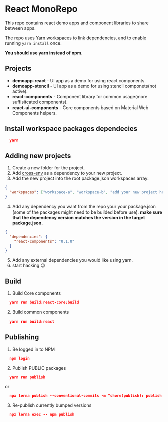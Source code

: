 # React MonoRepo

This repo contains react demo apps and component libraries to share between apps.

The repo uses [Yarn workspaces](https://classic.yarnpkg.com/en/docs/workspaces/) to link dependencies, and to enable running `yarn install` once.

**You should use yarn instead of npm.**


## Projects
* **demoapp-react** - UI app as a demo for using react components.
* **demoapp-stencil** - UI app as a demo for using stencil componets(not active).
* **react-components** - Component library for common usage(more suffisitcated components).
* **react-ui-components** - Core components based on Material Web Components helpers.

## Install workspace packages dependecies
```json
  yarn
```

## Adding new projects
1. Create a new folder for the project.
2. Add [cross-env](https://www.npmjs.com/package/cross-env) as a dependency to your new project.
3. Add the new project into the root package.json workspaces array:
```json
{
  "workspaces": ["workspace-a", "workspace-b", "add your new project here"]
}
```
4. Add any dependency you want from the repo your your package.json (some of the packages might need to be builded before use). **make sure that the dependency version matches the version in the target package.json.** 

```json
{
  "dependencies": {
    "react-components": "0.1.0"
  }
}
```
5. Add any external dependencies you would like using yarn.
6. start hacking :wink:

## Build
1. Build Core components
```json
  yarn run build:react-core:build
``` 
2. Build common components
```json
  yarn run build:react
``` 

## Publishing
1. Be logged in to NPM
```json
  npm login
``` 
2. Publish PUBLIC packages 
```json
  yarn run publish
``` 
or
```json
  npx lerna publish --conventional-commits -m "chore(publish): publish %s [ci skip]"
``` 
3. Re-publish currently bumped versions
```json
  npx lerna exec -- npm publish
```
